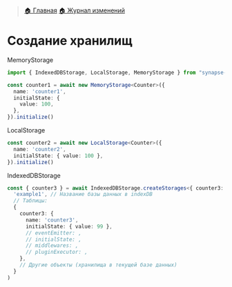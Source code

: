 > [🏠 Главная](./README.md)
> [🏠 Журнал изменений](../../CHANGELOG.md)

# Создание хранилищ

MemoryStorage
```typescript
import { IndexedDBStorage, LocalStorage, MemoryStorage } from "synapse-storage/core";

const counter1 = await new MemoryStorage<Counter>({
  name: 'counter1',
  initialState: {
    value: 100,
  },
}).initialize()
```

LocalStorage
```typescript
const counter2 = await new LocalStorage<Counter>({
  name: 'counter2',
  initialState: { value: 100 },
}).initialize()
```

IndexedDBStorage

```typescript
const { counter3 } = await IndexedDBStorage.createStorages<{ counter3: Counter }>(
  'example1', // Название базы данных в indexDB
  // Таблицы:
  {
    counter3: {
      name: 'counter3',
      initialState: { value: 99 },
      // eventEmitter: ,
      // initialState: ,
      // middlewares: ,
      // pluginExecutor: ,
    },
    // Другие объекты (хранилища в текущей базе данных)
  }
)
```

